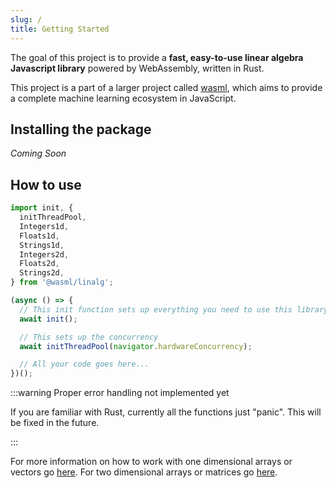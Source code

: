 ```yaml
---
slug: /
title: Getting Started
---
```


The goal of this project is to provide a **fast, easy-to-use linear algebra
Javascript library** powered by WebAssembly, written in Rust.

This project is a part of a larger project called [wasml](https://www.github.com/wasml),
which aims to provide a complete machine learning ecosystem in JavaScript.

## Installing the package

_Coming Soon_

## How to use

```js
import init, {
  initThreadPool,
  Integers1d,
  Floats1d,
  Strings1d,
  Integers2d,
  Floats2d,
  Strings2d,
} from '@wasml/linalg';

(async () => {
  // This init function sets up everything you need to use this library
  await init();

  // This sets up the concurrency
  await initThreadPool(navigator.hardwareConcurrency);

  // All your code goes here...
})();
```

:::warning Proper error handling not implemented yet

If you are familiar with Rust, currently all the functions just "panic". This
will be fixed in the future.

:::

For more information on how to work with one dimensional arrays or vectors go
[here](Vectors/index). For two dimensional arrays or matrices go
[here](Vectors/index).
